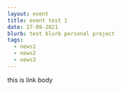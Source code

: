 ```yaml
---
layout: event
title: event test 1
date: 27-09-2021
blurb: test blurb personal project
tags:
  - news1
  - news2
  - news3
---
```

this is link body